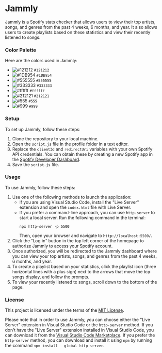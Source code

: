 # Jammly

Jammly is a Spotify stats checker that allows users to view their top artists, songs, and genres from the past 4 weeks, 6 months, and year. It also allows users to create playlists based on these statistics and view their recently listened to songs.

### Color Palette

Here are the colors used in Jammly:

- ![#121212](https://via.placeholder.com/15/121212/000000?text=+) `#121212`
- ![#1DB954](https://via.placeholder.com/15/1DB954/000000?text=+) `#1DB954`
- ![#555555](https://via.placeholder.com/15/555555/000000?text=+) `#555555`
- ![#333333](https://via.placeholder.com/15/333333/000000?text=+) `#333333`
- ![#ffffff](https://via.placeholder.com/15/ffffff/000000?text=+) `#ffffff`
- ![#212121](https://via.placeholder.com/15/212121/000000?text=+) `#212121`
- ![#555](https://via.placeholder.com/15/555/000000?text=+) `#555`
- ![#999](https://via.placeholder.com/15/999/000000?text=+) `#999`

### Setup

To set up Jammly, follow these steps:

1. Clone the repository to your local machine.
2. Open the `script.js` file in the profile folder in a text editor.
3. Replace the `clientId` and `redirectUri` variables with your own Spotify API credentials. You can obtain these by creating a new Spotify app in the [Spotify Developer Dashboard](https://developer.spotify.com/dashboard/).
4. Save the `script.js` file.

### Usage

To use Jammly, follow these steps:

1. Use one of the following methods to launch the application:
   - If you are using Visual Studio Code, install the "Live Server" extension and open the `index.html` file with Live Server.
   - If you prefer a command-line approach, you can use `http-server` to start a local server. Run the following command in the terminal:
     ```
     npx http-server -p 5500
     ```
     Then, open your browser and navigate to `http://localhost:5500/`.
2. Click the "Log in" button in the top left corner of the homepage to authorize Jammly to access your Spotify account.
3. Once authorized, you will be redirected to the Jammly dashboard where you can view your top artists, songs, and genres from the past 4 weeks, 6 months, and year.
4. To create a playlist based on your statistics, click the playlist icon (three horizontal lines with a plus sign) next to the arrows that move the top songs display, and follow the prompts.
5. To view your recently listened to songs, scroll down to the bottom of the page.

### License

This project is licensed under the terms of the [MIT License](LICENSE).

Please note that in order to use Jammly, you can choose either the "Live Server" extension in Visual Studio Code or the `http-server` method. If you don't have the "Live Server" extension installed in Visual Studio Code, you can download it from the [Visual Studio Code Marketplace](https://marketplace.visualstudio.com/items?itemName=ritwickdey.LiveServer). If you prefer the `http-server` method, you can download and install it using `npm` by running the command `npm install --global http-server`.
